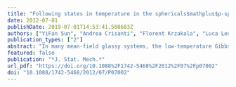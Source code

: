 ```yaml
---
title: "Following states in temperature in the sphericals$mathplus$p-spin glass model"
date: 2012-07-01
publishDate: 2019-07-01T14:53:41.508683Z
authors: ["YiFan Sun", "Andrea Crisanti", "Florent Krzakala", "Luca Leuzzi", "Lenka Zdeborová"]
publication_types: ["2"]
abstract: "In many mean-field glassy systems, the low-temperature Gibbs measure is dominated by exponentially many metastable states. We analyze the evolution of the metastable states as temperature changes adiabatically in the solvable case of the spherical s + p-spin glass model, extending the work of Barrat et al (1997 J. Phys. A: Math. Gen. 30 5593). We confirm the presence of level crossings, bifurcations, and temperature chaos. For the states that are at equilibrium close to the so-called dynamical temperature Td, we find, however, that the following state method (and the dynamical solution of the model as well) is intrinsically limited by the vanishing of solutions with non-zero overlap at low temperature."
featured: false
publication: "*J. Stat. Mech.*"
url_pdf: "https://doi.org/10.1088%2F1742-5468%2F2012%2F07%2Fp07002"
doi: "10.1088/1742-5468/2012/07/P07002"
---
```


